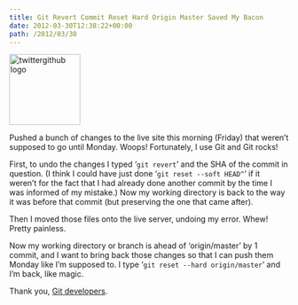 ```yaml
---
title: Git Revert Commit Reset Hard Origin Master Saved My Bacon
date: 2012-03-30T12:38:22+00:00
path: /2012/03/30
---
```

[<img class="alignnone size-full wp-image-428" title="twittergithub logo" src="http://www.seancamden.com/wp-content/uploads/2012/03/twittergithub2_reasonably_small.png" alt="twittergithub logo" width="128" height="128" />](http://www.seancamden.com/wp-content/uploads/2012/03/twittergithub2_reasonably_small.png)

Pushed a bunch of changes to the live site this morning (Friday) that weren&#8217;t supposed to go until Monday. Woops! Fortunately, I use Git and Git rocks!

First, to undo the changes I typed &lsquo;`git revert`&rsquo; and the SHA of the commit in question. (I think I could have just done &lsquo;`git reset --soft HEAD^`&rsquo; if it weren&#8217;t for the fact that I had already done another commit by the time I was informed of my mistake.) Now my working directory is back to the way it was before that commit (but preserving the one that came after).

Then I moved those files onto the live server, undoing my error. Whew! Pretty painless.

Now my working directory or branch is ahead of &lsquo;origin/master&rsquo; by 1 commit, and I want to bring back those changes so that I can push them Monday like I&#8217;m supposed to. I type &lsquo;`git reset --hard origin/master`&rsquo; and I&#8217;m back, like magic.

Thank you, [Git developers](https://github.com/).